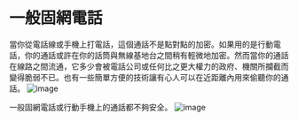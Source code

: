 [Title]: # (一般電話)
[Order]: # (0)

# 一般固網電話

當你從電話線或手機上打電話，這個通話不是點對點的加密。如果用的是行動電話，你的通話或許在你的話筒與無線基地台之間稍有輕微地加密。然而當你的通話在線路之間流通，它多少會被電話公司或任何比之更大權力的政府、機關所攔截而變得脆弱不已。也有一些簡單方便的技術讓有心人可以在近距離內用來偷聽你的通話。
![image](call1.png)

一般固網電話或行動手機上的通話都不夠安全。
![image](msg1.png)